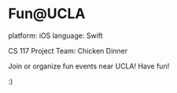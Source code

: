 # Fun@UCLA
platform: iOS
language: Swift

CS 117 Project
Team: Chicken Dinner

Join or organize fun events near UCLA! 
Have fun!

:)

